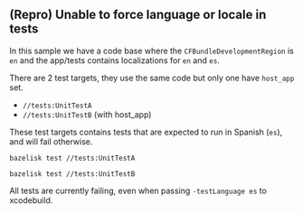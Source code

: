 ## (Repro) Unable to force language or locale in tests 

In this sample we have a code base where the `CFBundleDevelopmentRegion` is `en` and the app/tests contains localizations for `en` and `es`.

There are 2 test targets, they use the same code but only one have `host_app` set.

- `//tests:UnitTestA`
- `//tests:UnitTestB` (with host_app)

These test targets contains tests that are expected to run in Spanish (`es`), and will fail otherwise.

```
bazelisk test //tests:UnitTestA

bazelisk test //tests:UnitTestB
```

All tests are currently failing, even when passing `-testLanguage es` to xcodebuild.
